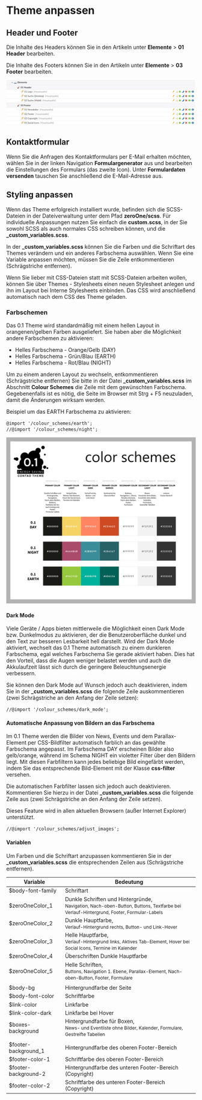 # Theme anpassen

## Header und Footer

Die Inhalte des Headers können Sie in den Artikeln unter **Elemente** > **01 Header** bearbeiten.

Die Inhalte des Footers können Sie in den Artikeln unter **Elemente** > **03 Footer** bearbeiten.

![Header und Footer Inhalte anpassen](../_images/zeroone-theme/einrichtung/header_footer_artikel.png)

## Kontaktformular

Wenn Sie die Anfragen des Kontaktformulars per E-Mail erhalten möchten, wählen Sie in der linken Navigation 
**Formulargenerator** aus und bearbeiten die Einstellungen des Formulars (das zweite Icon). Unter 
**Formulardaten versenden** tauschen Sie anschließend die E-Mail-Adresse aus.

## Styling anpassen

Wenn das Theme erfolgreich installiert wurde, befinden sich die SCSS-Dateien in der Dateiverwaltung unter dem Pfad 
**zeroOne/scss**. Für individuelle Anpassungen nutzen Sie einfach die **custom.scss**, in der Sie sowohl SCSS als auch 
normales CSS schreiben können, und die **_custom_variables.scss**.

In der **_custom_variables.scss** können Sie die Farben und die Schriftart des Themes verändern und ein anderes 
Farbschema auswählen. Wenn Sie eine Variable anpassen möchten, müssen Sie die Zeile entkommentieren 
(Schrägstriche entfernen).

Wenn Sie lieber mit CSS-Dateien statt mit SCSS-Dateien arbeiten wollen, können Sie über Themes - Stylesheets einen 
neuen Stylesheet anlegen und ihn im Layout bei Interne Stylesheets einbinden. Das CSS wird anschließend automatisch 
nach dem CSS des Theme geladen.

### Farbschemen

Das 0.1 Theme wird standardmäßig mit einem hellen Layout in orangenen/gelben Farben ausgeliefert. Sie haben aber die
Möglichkeit andere Farbschemen zu aktivieren:

* Helles Farbschema - Orange/Gelb (DAY)
* Helles Farbschema - Grün/Blau (EARTH)
* Helles Farbschema - Rot/Blau (NIGHT)

Um zu einem anderen Layout zu wechseln, entkommentieren (Schrägstriche entfernen) Sie bitte in der Datei 
**_custom_variables.scss** im Abschnitt **Colour Schemes** die Zeile mit dem gewünschten Farbschema. Gegebenenfalls ist 
es nötig, die Seite im Browser mit Strg + F5 neuzuladen, damit die Änderungen wirksam werden.

Beispiel um das EARTH Farbschema zu aktivieren:

```
@import '/colour_schemes/earth';
//@import '/colour_schemes/night';
```

![Farbschemen](../_images/zeroone-theme/einrichtung/0.1_theme_colors.jpg)

#### Dark Mode

Viele Geräte / Apps bieten mittlerweile die Möglichkeit einen Dark Mode bzw. Dunkelmodus zu aktivieren, der die 
Benutzeroberfläche dunkel und den Text zur besseren Lesbarkeit hell darstellt. Wird der Dark Mode aktiviert, wechselt 
das 0.1 Theme automatisch zu einem dunkleren Farbschema, egal welches Farbschema Sie gerade aktiviert haben. Dies hat 
den Vorteil, dass die Augen weniger belastet werden und auch die Akkulaufzeit lässt sich durch die geringere 
Beleuchtungsenergie verbessern.

Sie können den Dark Mode auf Wunsch jedoch auch deaktivieren, indem Sie in der **_custom_variables.scss** die folgende 
Zeile auskommentieren (zwei Schrägstriche an den Anfang der Zeile setzen):

```
//@import '/colour_schemes/dark_mode';
```

#### Automatische Anpassung von Bildern an das Farbschema

Im 0.1 Theme werden die Bilder von News, Events und dem Parallax-Element per CSS-Bildfilter automatisch farblich an das 
gewählte Farbschema angepasst. Im Farbschema DAY erscheinen Bilder also gelb/orange, während im Schema NIGHT ein 
violetter Filter über den Bildern liegt. Mit diesen Farbfiltern kann jedes beliebige Bild eingefärbt werden, indem Sie 
das entsprechende Bild-Element mit der Klasse **css-filter** versehen.

Die automatischen Farbfilter lassen sich jedoch auch deaktivieren. Kommentieren Sie hierzu in der Datei 
**_custom_variables.scss** die folgende Zeile aus (zwei Schrägstriche an den Anfang der Zeile setzen).

Dieses Feature wird in allen aktuellen Browsern (außer Internet Explorer) unterstützt.

```
//@import '/colour_schemes/adjust_images';
```

#### Variablen

Um Farben und die Schriftart anzupassen kommentieren Sie in der **_custom_variables.scss** die entsprechenden Zeilen 
aus (Schrägstriche entfernen).

| Variable | Bedeutung |
| ------------- | ------------- |
| $body-font-family | Schriftart |
| $zeroOneColor_1 | Dunkle Schriften und Hintergründe, <br><span style="font-size:12px;">Navigation, Nach-oben-Button, Buttons, Textfarbe bei Verlauf-Hintergrund, Footer, Formular-Labels</span> |
| $zeroOneColor_2 | Dunkle Hauptfarbe, <br><span style="font-size:12px;">Verlauf-Hintergrund rechts, Button- und Link-Hover</span> |
| $zeroOneColor_3 | Helle Hauptfarbe, <br><span style="font-size:12px;">Verlauf-Hintergrund links, Aktives Tab-Element, Hover bei Social Icons, Termine im Kalender</span> |
| $zeroOneColor_4 | Überschriften Dunkle Hauptfarbe |
| $zeroOneColor_5 | Helle Schriften, <br><span style="font-size:12px;">Buttons, Navigation 1. Ebene, Parallax-Element, Nach-oben-Button, Footer, Formulare</span> |
| | |
| $body-bg | Hintergrundfarbe der Seite |
| $body-font-color | Schriftfarbe |
| $link-color | Linkfarbe |
| $link-color-dark | Linkfarbe bei Hover |
| $boxes-background | Hintergrundfarbe für Boxen, <br><span style="font-size:12px;">News- und Eventliste ohne Bilder, Kalender, Formulare, Gestreifte Tabellen</span> |
| | |
| $footer-background_1 | Hintergrundfarbe des oberen Footer-Bereich |
| $footer-color-1 | Schriftfarbe des oberen Footer-Bereich |
| $footer-background-2 | Hintergrundfarbe des unteren Footer-Bereich (Copyright) |
| $footer-color-2 | Schriftfarbe des unteren Footer-Bereich (Copyright) |
